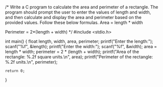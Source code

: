 /* Write a C program to calculate the area and perimeter of a rectangle. The program should prompt the user to enter the values of length and width, and then calculate and display the area and perimeter based on the provided values. Follow these below formulas.
Area = length * width

Perimeter = 2*(length + width)
*/
#include <stdio.h>

int main()
{
    float length, width, area, perimeter;
    printf("Enter the length:");
    scanf("%f", &length);
    printf("Enter the width:");
    scanf("%f", &width);
    area = length * width;
    perimeter = 2 * (length + width);
    printf("Area of the rectangle: %.2f square units.\n", area);
    printf("Perimeter of the rectangle: %.2f units.\n", perimeter);

    return 0;
} 
